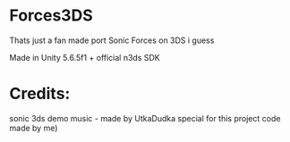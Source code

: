 # Forces3DS
Thats just a fan made port Sonic Forces on 3DS i guess

Made in Unity 5.6.5f1 + official n3ds SDK

# Credits:
sonic 3ds demo music - made by UtkaDudka special for this project
code made by me)
